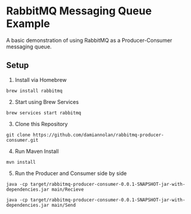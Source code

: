 # RabbitMQ Messaging Queue Example

A basic demonstration of using RabbitMQ as a Producer-Consumer messaging queue.

## Setup

1. Install via Homebrew

```
brew install rabbitmq
```

2. Start using Brew Services

```
brew services start rabbitmq
```

3. Clone this Repository

```
git clone https://github.com/damiannolan/rabbitmq-producer-consumer.git
```

4. Run Maven Install

```
mvn install
```

5. Run the Producer and Consumer side by side

```
java -cp target/rabbitmq-producer-consumer-0.0.1-SNAPSHOT-jar-with-dependencies.jar main/Recieve
```

```
java -cp target/rabbitmq-producer-consumer-0.0.1-SNAPSHOT-jar-with-dependencies.jar main/Send
```
